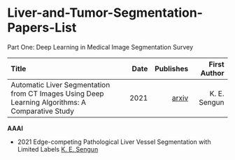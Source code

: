 # Liver-and-Tumor-Segmentation-Papers-List


Part One: Deep Learning in Medical Image Segmentation Survey

Title | Date |Publishes | First Author |
:---- |-----:|---------:| -------------:
Automatic Liver Segmentation from CT Images Using Deep Learning Algorithms: A Comparative Study | 2021 | [arxiv](https://arxiv.org/abs/2101.09987) | K. E. Sengun |


**AAAI**
- 2021 Edge-competing Pathological Liver Vessel Segmentation with Limited Labels [K. E. Sengun](https://www.aaai.org/AAAI21Papers/AAAI-5083.FengZ.pdf)
